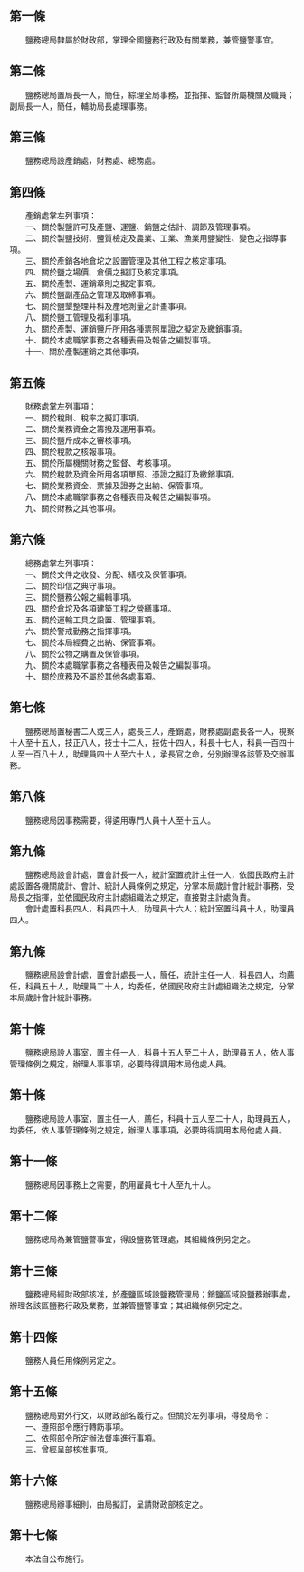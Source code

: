 第一條 
-------
　　鹽務總局隸屬於財政部，掌理全國鹽務行政及有關業務，兼管鹽警事宜。  


第二條 
-------
　　鹽務總局置局長一人，簡任，綜理全局事務，並指揮、監督所屬機關及職員；副局長一人，簡任，輔助局長處理事務。  


第三條 
-------
　　鹽務總局設產銷處，財務處、總務處。  


第四條 
-------
　　產銷處掌左列事項：  
　　一、關於製鹽許可及產鹽、運鹽、銷鹽之估計、調節及管理事項。  
　　二、關於製鹽技術、鹽質檢定及農業、工業、漁業用鹽變性、變色之指導事項。  
　　三、關於產銷各地倉坨之設置管理及其他工程之核定事項。  
　　四、關於鹽之場價、倉價之擬訂及核定事項。  
　　五、關於產製、運銷章則之擬定事項。  
　　六、關於鹽副產品之管理及取締事項。  
　　七、關於鹽墾整理井科及產地測量之計畫事項。  
　　八、關於鹽工管理及福利事項。  
　　九、關於產製、運銷鹽斤所用各種票照單證之擬定及繳銷事項。  
　　十、關於本處職掌事務之各種表冊及報告之編製事項。  
　　十一、關於產製運銷之其他事項。  


第五條 
-------
　　財務處掌左列事項：  
　　一、關於稅則、稅率之擬訂事項。  
　　二、關於業務資金之籌撥及運用事項。  
　　三、關於鹽斤成本之審核事項。  
　　四、關於稅款之核報事項。  
　　五、關於所屬機關財務之監督、考核事項。  
　　六、關於稅款及資金所用各項單照、憑證之擬訂及繳銷事項。  
　　七、關於業務資金、票據及證券之出納、保管事項。  
　　八、關於本處職掌事務之各種表冊及報告之編製事項。  
　　九、關於財務之其他事項。  


第六條 
-------
　　總務處掌左列事項：  
　　一、關於文件之收發、分配、繕校及保管事項。  
　　二、關於印信之典守事項。  
　　三、關於鹽務公報之編輯事項。  
　　四、關於倉坨及各項建築工程之營繕事項。  
　　五、關於運輸工具之設置、管理事項。  
　　六、關於警戒勤務之指揮事項。  
　　七、關於本局經費之出納、保管事項。  
　　八、關於公物之購置及保管事項。  
　　九、關於本處職掌事務之各種表冊及報告之編製事項。  
　　十、關於庶務及不屬於其他各處事項。  


第七條 
-------
　　鹽務總局置秘書二人或三人，處長三人，產銷處，財務處副處長各一人，視察十人至十五人，技正八人，技士十二人，技佐十四人，科長十七人，科員一百四十人至一百八十人，助理員四十人至六十人，承長官之命，分別辦理各該管及交辦事務。  


第八條 
-------
　　鹽務總局因事務需要，得遴用專門人員十人至十五人。  


第九條 
-------
　　鹽務總局設會計處，置會計長一人，統計室置統計主任一人，依國民政府主計處設置各機關歲計、會計、統計人員條例之規定，分掌本局歲計會計統計事務，受局長之指揮，並依國民政府主計處組織法之規定，直接對主計處負責。  
　　會計處置科長四人，科員四十人，助理員十六人；統計室置科員十人，助理員四人。  


第九條 
-------
　　鹽務總局設會計處，置會計處長一人，簡任，統計主任一人，科長四人，均薦任，科員五十人，助理員二十人，均委任，依國民政府主計處組織法之規定，分掌本局歲計會計統計事務。  


第十條 
-------
　　鹽務總局設人事室，置主任一人，科員十五人至二十人，助理員五人，依人事管理條例之規定，辦理人事事項，必要時得調用本局他處人員。  


第十條 
-------
　　鹽務總局設人事室，置主任一人，薦任，科員十五人至二十人，助理員五人，均委任，依人事管理條例之規定，辦理人事事項，必要時得調用本局他處人員。  


第十一條 
---------
　　鹽務總局因事務上之需要，酌用雇員七十人至九十人。  


第十二條 
---------
　　鹽務總局為兼管鹽警事宜，得設鹽務管理處，其組織條例另定之。  


第十三條 
---------
　　鹽務總局經財政部核准，於產鹽區域設鹽務管理局；銷鹽區域設鹽務辦事處，辦理各該區鹽務行政及業務，並兼管鹽警事宜；其組織條例另定之。  


第十四條 
---------
　　鹽務人員任用條例另定之。  


第十五條 
---------
　　鹽務總局對外行文，以財政部名義行之。但關於左列事項，得發局令：  
　　一、遵照部令應行轉飭事項。  
　　二、依照部令所定辦法督率進行事項。  
　　三、曾經呈部核准事項。  


第十六條 
---------
　　鹽務總局辦事細則，由局擬訂，呈請財政部核定之。  


第十七條 
---------
　　本法自公布施行。